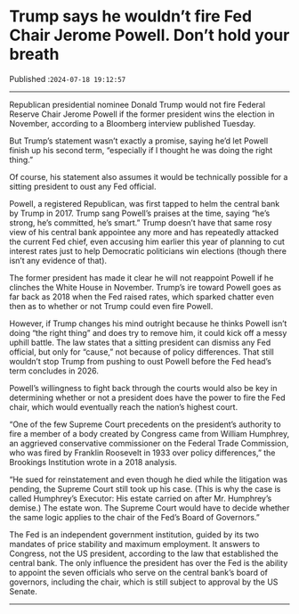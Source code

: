 # Trump says he wouldn’t fire Fed Chair Jerome Powell. Don’t hold your breath

Published :`2024-07-18 19:12:57`

---

Republican presidential nominee Donald Trump would not fire Federal Reserve Chair Jerome Powell if the former president wins the election in November, according to a Bloomberg interview published Tuesday.

But Trump’s statement wasn’t exactly a promise, saying he’d let Powell finish up his second term, “especially if I thought he was doing the right thing.”

Of course, his statement also assumes it would be technically possible for a sitting president to oust any Fed official.

Powell, a registered Republican, was first tapped to helm the central bank by Trump in 2017. Trump sang Powell’s praises at the time, saying “he’s strong, he’s committed, he’s smart.” Trump doesn’t have that same rosy view of his central bank appointee any more and has repeatedly attacked the current Fed chief, even accusing him earlier this year of planning to cut interest rates just to help Democratic politicians win elections (though there isn’t any evidence of that).

The former president has made it clear he will not reappoint Powell if he clinches the White House in November. Trump’s ire toward Powell goes as far back as 2018 when the Fed raised rates, which sparked chatter even then as to whether or not Trump could even fire Powell.

However, if Trump changes his mind outright because he thinks Powell isn’t doing “the right thing” and does try to remove him, it could kick off a messy uphill battle. The law states that a sitting president can dismiss any Fed official, but only for “cause,” not because of policy differences. That still wouldn’t stop Trump from pushing to oust Powell before the Fed head’s term concludes in 2026.

Powell’s willingness to fight back through the courts would also be key in determining whether or not a president does have the power to fire the Fed chair, which would eventually reach the nation’s highest court.

“One of the few Supreme Court precedents on the president’s authority to fire a member of a body created by Congress came from William Humphrey, an aggrieved conservative commissioner on the Federal Trade Commission, who was fired by Franklin Roosevelt in 1933 over policy differences,” the Brookings Institution wrote in a 2018 analysis.

“He sued for reinstatement and even though he died while the litigation was pending, the Supreme Court still took up his case. (This is why the case is called Humphrey’s Executor: His estate carried on after Mr. Humphrey’s demise.) The estate won. The Supreme Court would have to decide whether the same logic applies to the chair of the Fed’s Board of Governors.”

The Fed is an independent government institution, guided by its two mandates of price stability and maximum employment. It answers to Congress, not the US president, according to the law that established the central bank. The only influence the president has over the Fed is the ability to appoint the seven officials who serve on the central bank’s board of governors, including the chair, which is still subject to approval by the US Senate.

---

